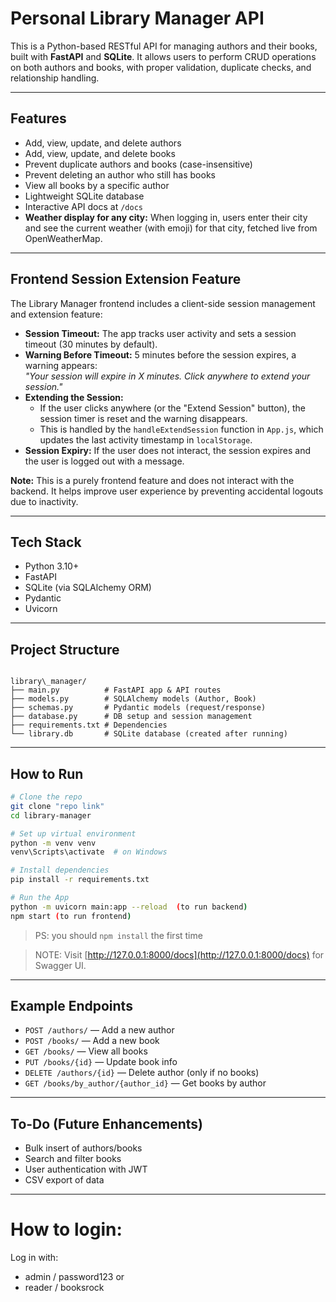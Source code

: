 # Personal Library Manager API

This is a Python-based RESTful API for managing authors and their books, built with **FastAPI** and **SQLite**. It allows users to perform CRUD operations on both authors and books, with proper validation, duplicate checks, and relationship handling.

---

## Features

- Add, view, update, and delete authors
- Add, view, update, and delete books
- Prevent duplicate authors and books (case-insensitive)
- Prevent deleting an author who still has books
- View all books by a specific author
- Lightweight SQLite database
- Interactive API docs at `/docs`
- **Weather display for any city:** When logging in, users enter their city and see the current weather (with emoji) for that city, fetched live from OpenWeatherMap.

---

## Frontend Session Extension Feature

The Library Manager frontend includes a client-side session management and extension feature:

- **Session Timeout:** The app tracks user activity and sets a session timeout (30 minutes by default).
- **Warning Before Timeout:** 5 minutes before the session expires, a warning appears:  
  _"Your session will expire in X minutes. Click anywhere to extend your session."_
- **Extending the Session:**
  - If the user clicks anywhere (or the "Extend Session" button), the session timer is reset and the warning disappears.
  - This is handled by the `handleExtendSession` function in `App.js`, which updates the last activity timestamp in `localStorage`.
- **Session Expiry:** If the user does not interact, the session expires and the user is logged out with a message.

**Note:** This is a purely frontend feature and does not interact with the backend. It helps improve user experience by preventing accidental logouts due to inactivity.

---

## Tech Stack

- Python 3.10+
- FastAPI
- SQLite (via SQLAlchemy ORM)
- Pydantic
- Uvicorn

---

## Project Structure

```

library\_manager/
├── main.py          # FastAPI app & API routes
├── models.py        # SQLAlchemy models (Author, Book)
├── schemas.py       # Pydantic models (request/response)
├── database.py      # DB setup and session management
├── requirements.txt # Dependencies
└── library.db       # SQLite database (created after running)

```

---

## How to Run

```bash
# Clone the repo
git clone "repo link"
cd library-manager

# Set up virtual environment
python -m venv venv
venv\Scripts\activate  # on Windows

# Install dependencies
pip install -r requirements.txt

# Run the App
python -m uvicorn main:app --reload  (to run backend)
npm start (to run frontend) 
```
> PS: you should `npm install` the first time 


> NOTE: Visit [http://127.0.0.1:8000/docs](http://127.0.0.1:8000/docs) for Swagger UI.

---

## Example Endpoints

* `POST /authors/` — Add a new author
* `POST /books/` — Add a new book
* `GET /books/` — View all books
* `PUT /books/{id}` — Update book info
* `DELETE /authors/{id}` — Delete author (only if no books)
* `GET /books/by_author/{author_id}` — Get books by author

---

## To-Do (Future Enhancements)

* Bulk insert of authors/books
* Search and filter books
* User authentication with JWT
* CSV export of data

---

# How to login:
Log in with:
* admin / password123 or
* reader / booksrock

